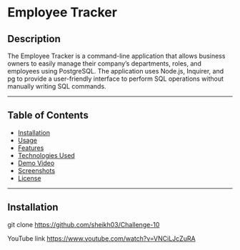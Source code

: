 # Employee Tracker

## Description

The Employee Tracker is a command-line application that allows business owners to easily manage their company’s departments, roles, and employees using PostgreSQL. The application uses Node.js, Inquirer, and pg to provide a user-friendly interface to perform SQL operations without manually writing SQL commands.

---

## Table of Contents

- [Installation](#installation)
- [Usage](#usage)
- [Features](#features)
- [Technologies Used](#technologies-used)
- [Demo Video](#demo-video)
- [Screenshots](#screenshots)
- [License](#license)

---

## Installation

   git clone https://github.com/sheikh03/Challenge-10

YouTube link https://www.youtube.com/watch?v=VNCiLJcZuRA
